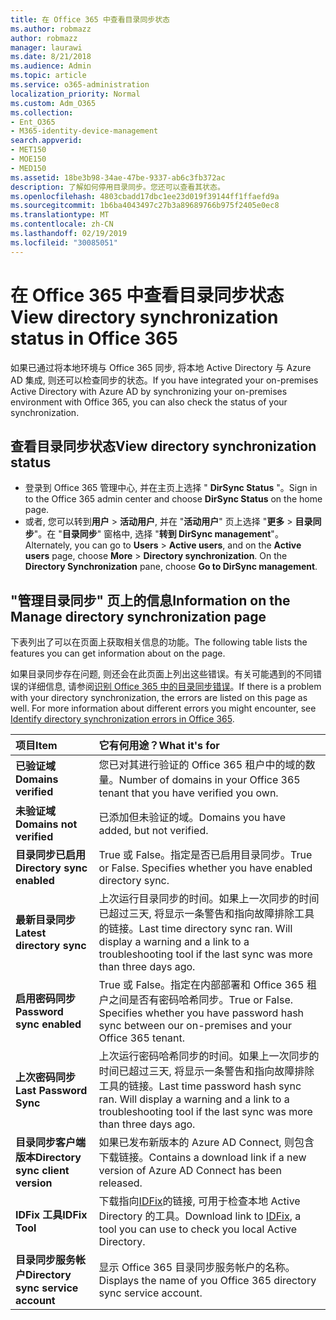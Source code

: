 ```yaml
---
title: 在 Office 365 中查看目录同步状态
ms.author: robmazz
author: robmazz
manager: laurawi
ms.date: 8/21/2018
ms.audience: Admin
ms.topic: article
ms.service: o365-administration
localization_priority: Normal
ms.custom: Adm_O365
ms.collection:
- Ent_O365
- M365-identity-device-management
search.appverid:
- MET150
- MOE150
- MED150
ms.assetid: 18be3b98-34ae-47be-9337-ab6c3fb372ac
description: 了解如何停用目录同步。您还可以查看其状态。
ms.openlocfilehash: 4803cbadd17dbc1ee23d019f39144ff1ffaefd9a
ms.sourcegitcommit: 1b6ba4043497c27b3a89689766b975f2405e0ec8
ms.translationtype: MT
ms.contentlocale: zh-CN
ms.lasthandoff: 02/19/2019
ms.locfileid: "30085051"
---
```

# <a name="view-directory-synchronization-status-in-office-365"></a><span data-ttu-id="fde4b-104">在 Office 365 中查看目录同步状态</span><span class="sxs-lookup"><span data-stu-id="fde4b-104">View directory synchronization status in Office 365</span></span>
<span data-ttu-id="fde4b-105">如果已通过将本地环境与 Office 365 同步, 将本地 Active Directory 与 Azure AD 集成, 则还可以检查同步的状态。</span><span class="sxs-lookup"><span data-stu-id="fde4b-105">If you have integrated your on-premises Active Directory with Azure AD by synchronizing your on-premises environment with Office 365, you can also check the status of your synchronization.</span></span>
  
## <a name="view-directory-synchronization-status"></a><span data-ttu-id="fde4b-106">查看目录同步状态</span><span class="sxs-lookup"><span data-stu-id="fde4b-106">View directory synchronization status</span></span>
- <span data-ttu-id="fde4b-107">登录到 Office 365 管理中心, 并在主页上选择 " **DirSync Status** "。</span><span class="sxs-lookup"><span data-stu-id="fde4b-107">Sign in to the Office 365 admin center and choose **DirSync Status** on the home page.</span></span> 
- <span data-ttu-id="fde4b-p102">或者, 您可以转到**用户** \> **活动用户**, 并在 "**活动用户**" 页上选择 "**更多** \> **目录同步**"。在 "**目录同步**" 窗格中, 选择 "**转到 DirSync management**"。</span><span class="sxs-lookup"><span data-stu-id="fde4b-p102">Alternately, you can go to **Users** \> **Active users**, and on the **Active users** page, choose **More** \> **Directory synchronization**. On the **Directory Synchronization** pane, choose **Go to DirSync management**.</span></span>
    
## <a name="information-on-the-manage-directory-synchronization-page"></a><span data-ttu-id="fde4b-110">"管理目录同步" 页上的信息</span><span class="sxs-lookup"><span data-stu-id="fde4b-110">Information on the Manage directory synchronization page</span></span>

<span data-ttu-id="fde4b-111">下表列出了可以在页面上获取相关信息的功能。</span><span class="sxs-lookup"><span data-stu-id="fde4b-111">The following table lists the features you can get information about on the page.</span></span>
  
<span data-ttu-id="fde4b-p103">如果目录同步存在问题, 则还会在此页面上列出这些错误。有关可能遇到的不同错误的详细信息, 请参阅[识别 Office 365 中的目录同步错误](identify-directory-synchronization-errors.md)。</span><span class="sxs-lookup"><span data-stu-id="fde4b-p103">If there is a problem with your directory synchronization, the errors are listed on this page as well. For more information about different errors you might encounter, see [Identify directory synchronization errors in Office 365](identify-directory-synchronization-errors.md).</span></span>
  
|<span data-ttu-id="fde4b-114">**项目**</span><span class="sxs-lookup"><span data-stu-id="fde4b-114">**Item**</span></span>|<span data-ttu-id="fde4b-115">**它有何用途？**</span><span class="sxs-lookup"><span data-stu-id="fde4b-115">**What it's for**</span></span>|
|:-----|:-----|
|<span data-ttu-id="fde4b-116">**已验证域**</span><span class="sxs-lookup"><span data-stu-id="fde4b-116">**Domains verified**</span></span> | <span data-ttu-id="fde4b-117">您已对其进行验证的 Office 365 租户中的域的数量。</span><span class="sxs-lookup"><span data-stu-id="fde4b-117">Number of domains in your Office 365 tenant that you have verified you own.</span></span> |
|<span data-ttu-id="fde4b-118">**未验证域**</span><span class="sxs-lookup"><span data-stu-id="fde4b-118">**Domains not verified**</span></span> | <span data-ttu-id="fde4b-119">已添加但未验证的域。</span><span class="sxs-lookup"><span data-stu-id="fde4b-119">Domains you have added, but not verified.</span></span> |
|<span data-ttu-id="fde4b-120">**目录同步已启用**</span><span class="sxs-lookup"><span data-stu-id="fde4b-120">**Directory sync enabled**</span></span> |<span data-ttu-id="fde4b-p104">True 或 False。指定是否已启用目录同步。</span><span class="sxs-lookup"><span data-stu-id="fde4b-p104">True or False. Specifies whether you have enabled directory sync.</span></span> |
|<span data-ttu-id="fde4b-123">**最新目录同步**</span><span class="sxs-lookup"><span data-stu-id="fde4b-123">**Latest directory sync**</span></span> | <span data-ttu-id="fde4b-p105">上次运行目录同步的时间。如果上一次同步的时间已超过三天, 将显示一条警告和指向故障排除工具的链接。</span><span class="sxs-lookup"><span data-stu-id="fde4b-p105">Last time directory sync ran. Will display a warning and a link to a troubleshooting tool if the last sync was more than three days ago.</span></span> |
|<span data-ttu-id="fde4b-126">**启用密码同步**</span><span class="sxs-lookup"><span data-stu-id="fde4b-126">**Password sync enabled**</span></span> | <span data-ttu-id="fde4b-p106">True 或 False。指定在内部部署和 Office 365 租户之间是否有密码哈希同步。</span><span class="sxs-lookup"><span data-stu-id="fde4b-p106">True or False. Specifies whether you have password hash sync between our on-premises and your Office 365 tenant.</span></span> |
|<span data-ttu-id="fde4b-129">**上次密码同步**</span><span class="sxs-lookup"><span data-stu-id="fde4b-129">**Last Password Sync**</span></span> | <span data-ttu-id="fde4b-p107">上次运行密码哈希同步的时间。如果上一次同步的时间已超过三天, 将显示一条警告和指向故障排除工具的链接。</span><span class="sxs-lookup"><span data-stu-id="fde4b-p107">Last time password hash sync ran. Will display a warning and a link to a troubleshooting tool if the last sync was more than three days ago.</span></span> |
|<span data-ttu-id="fde4b-132">**目录同步客户端版本**</span><span class="sxs-lookup"><span data-stu-id="fde4b-132">**Directory sync client version**</span></span> | <span data-ttu-id="fde4b-133">如果已发布新版本的 Azure AD Connect, 则包含下载链接。</span><span class="sxs-lookup"><span data-stu-id="fde4b-133">Contains a download link if a new version of Azure AD Connect has been released.</span></span> |
|<span data-ttu-id="fde4b-134">**IDFix 工具**</span><span class="sxs-lookup"><span data-stu-id="fde4b-134">**IDFix Tool**</span></span> | <span data-ttu-id="fde4b-135">下载指向[IDFix](install-and-run-idfix.md)的链接, 可用于检查本地 Active Directory 的工具。</span><span class="sxs-lookup"><span data-stu-id="fde4b-135">Download link to [IDFix](install-and-run-idfix.md), a tool you can use to check you local Active Directory.</span></span> |
|<span data-ttu-id="fde4b-136">**目录同步服务帐户**</span><span class="sxs-lookup"><span data-stu-id="fde4b-136">**Directory sync service account**</span></span> | <span data-ttu-id="fde4b-137">显示 Office 365 目录同步服务帐户的名称。</span><span class="sxs-lookup"><span data-stu-id="fde4b-137">Displays the name of you Office 365 directory sync service account.</span></span> |